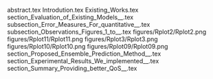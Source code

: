 abstract.tex
Introdution.tex
Existing_Works.tex
section_Evaluation_of_Existing_Models__.tex
subsection_Error_Measures_For_quantitative__.tex
subsection_Observations_Figures_1_to__.tex
figures/Rplot2/Rplot2.png
figures/Rplot11/Rplot11.png
figures/Rplot3/Rplot3.png
figures/Rplot10/Rplot10.png
figures/Rplot09/Rplot09.png
section_Proposed_Ensemble_Prediction_Method__.tex
section_Experimental_Results_We_implemented__.tex
section_Summary_Providing_better_QoS__.tex
